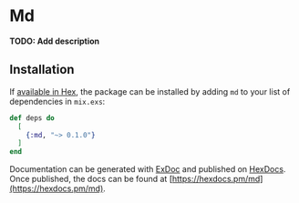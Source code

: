 # Md

**TODO: Add description**

## Installation

If [available in Hex](https://hex.pm/docs/publish), the package can be installed
by adding `md` to your list of dependencies in `mix.exs`:

```elixir
def deps do
  [
    {:md, "~> 0.1.0"}
  ]
end
```

Documentation can be generated with [ExDoc](https://github.com/elixir-lang/ex_doc)
and published on [HexDocs](https://hexdocs.pm). Once published, the docs can
be found at [https://hexdocs.pm/md](https://hexdocs.pm/md).

